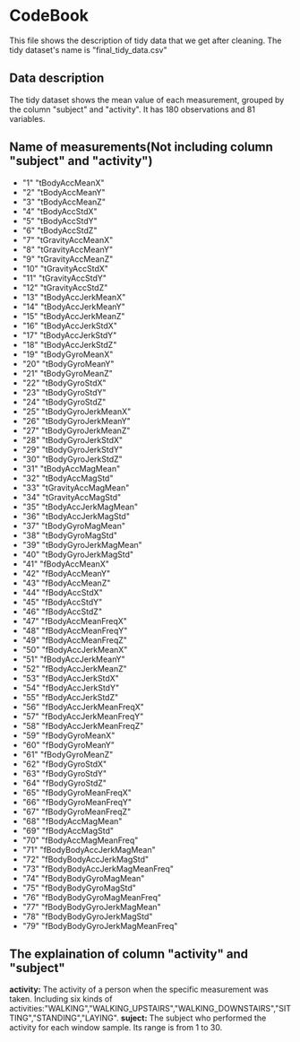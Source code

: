 # CodeBook

This file shows the description of tidy data that we get after cleaning. The tidy dataset's name is "final_tidy_data.csv"

## Data description
The tidy dataset shows the mean value of each measurement, grouped by the column "subject" and "activity". It has 180 observations and 81 variables.

## Name of measurements(Not including column "subject" and "activity") 
* "1" "tBodyAccMeanX"
* "2" "tBodyAccMeanY"
* "3" "tBodyAccMeanZ"
* "4" "tBodyAccStdX"
* "5" "tBodyAccStdY"
* "6" "tBodyAccStdZ"
* "7" "tGravityAccMeanX"
* "8" "tGravityAccMeanY"
* "9" "tGravityAccMeanZ"
* "10" "tGravityAccStdX"
* "11" "tGravityAccStdY"
* "12" "tGravityAccStdZ"
* "13" "tBodyAccJerkMeanX"
* "14" "tBodyAccJerkMeanY"
* "15" "tBodyAccJerkMeanZ"
* "16" "tBodyAccJerkStdX"
* "17" "tBodyAccJerkStdY"
* "18" "tBodyAccJerkStdZ"
* "19" "tBodyGyroMeanX"
* "20" "tBodyGyroMeanY"
* "21" "tBodyGyroMeanZ"
* "22" "tBodyGyroStdX"
* "23" "tBodyGyroStdY"
* "24" "tBodyGyroStdZ"
* "25" "tBodyGyroJerkMeanX"
* "26" "tBodyGyroJerkMeanY"
* "27" "tBodyGyroJerkMeanZ"
* "28" "tBodyGyroJerkStdX"
* "29" "tBodyGyroJerkStdY"
* "30" "tBodyGyroJerkStdZ"
* "31" "tBodyAccMagMean"
* "32" "tBodyAccMagStd"
* "33" "tGravityAccMagMean"
* "34" "tGravityAccMagStd"
* "35" "tBodyAccJerkMagMean"
* "36" "tBodyAccJerkMagStd"
* "37" "tBodyGyroMagMean"
* "38" "tBodyGyroMagStd"
* "39" "tBodyGyroJerkMagMean"
* "40" "tBodyGyroJerkMagStd"
* "41" "fBodyAccMeanX"
* "42" "fBodyAccMeanY"
* "43" "fBodyAccMeanZ"
* "44" "fBodyAccStdX"
* "45" "fBodyAccStdY"
* "46" "fBodyAccStdZ"
* "47" "fBodyAccMeanFreqX"
* "48" "fBodyAccMeanFreqY"
* "49" "fBodyAccMeanFreqZ"
* "50" "fBodyAccJerkMeanX"
* "51" "fBodyAccJerkMeanY"
* "52" "fBodyAccJerkMeanZ"
* "53" "fBodyAccJerkStdX"
* "54" "fBodyAccJerkStdY"
* "55" "fBodyAccJerkStdZ"
* "56" "fBodyAccJerkMeanFreqX"
* "57" "fBodyAccJerkMeanFreqY"
* "58" "fBodyAccJerkMeanFreqZ"
* "59" "fBodyGyroMeanX"
* "60" "fBodyGyroMeanY"
* "61" "fBodyGyroMeanZ"
* "62" "fBodyGyroStdX"
* "63" "fBodyGyroStdY"
* "64" "fBodyGyroStdZ"
* "65" "fBodyGyroMeanFreqX"
* "66" "fBodyGyroMeanFreqY"
* "67" "fBodyGyroMeanFreqZ"
* "68" "fBodyAccMagMean"
* "69" "fBodyAccMagStd"
* "70" "fBodyAccMagMeanFreq"
* "71" "fBodyBodyAccJerkMagMean"
* "72" "fBodyBodyAccJerkMagStd"
* "73" "fBodyBodyAccJerkMagMeanFreq"
* "74" "fBodyBodyGyroMagMean"
* "75" "fBodyBodyGyroMagStd"
* "76" "fBodyBodyGyroMagMeanFreq"
* "77" "fBodyBodyGyroJerkMagMean"
* "78" "fBodyBodyGyroJerkMagStd"
* "79" "fBodyBodyGyroJerkMagMeanFreq"




## The explaination of column "activity" and "subject"
**activity:** The activity of a person when the specific measurement was taken. Including six kinds of activities:"WALKING","WALKING_UPSTAIRS","WALKING_DOWNSTAIRS","SITTING","STANDING","LAYING".
**suject:**  The subject who performed the activity for each window sample. Its range is from 1 to 30.


